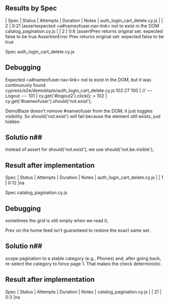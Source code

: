 ## Results by Spec
| Spec                         |  Status |  Attempts | Duration | Notes 
| auth_login_cart_delete.cy.js | <FAIL>  |  2        | 0:21     |assertexpected <a#nameofuser.nav-link> not to exist in the DOM
catalog_pagination.cy.js       | <FAIL>  |  2        | 0:6      |assertPrev returns original set: expected false to be true AssertionError Prev returns original set: expected false to be true

Spec auth_login_cart_delete.cy.js
## Debugging ##

Expected <a#nameofuser.nav-link> not to exist in the DOM, but it was continuously found. cypress/e2e/demoblaze/auth_login_cart_delete.cy.js:102:27 100 | // --- Logout --- 101 | cy.get('#logout2').click(); > 102 | cy.get('#nameofuser').should('not.exist');

DemoBlaze doesn’t remove #nameofuser from the DOM; it just toggles visibility. So should('not.exist') will fail because the element still exists, just hidden

## Solutio n##
Instead of assert for should('not.exist'), we use should('not.be.visible');

## Result after implementation ##

 Spec                         |  Status |  Attempts | Duration | Notes 
| auth_login_cart_delete.cy.js | <Pass>  |  1        | 0:12    |na


Spec catalog_pagination.cy.js 

## Debugging ##

sometimes the grid is still empty when we read it, 

Prev on the home feed isn’t guaranteed to restore the exact same set.

## Solutio n##
scope pagination to a stable category (e.g., Phones) and, after going back, re-select the category to force page 1. That makes the check deterministic.

## Result after implementation ##

 Spec                         |  Status |  Attempts | Duration | Notes 
| catalog_pagination.cy.js    | <Pass>  |  21        | 0:3     |na